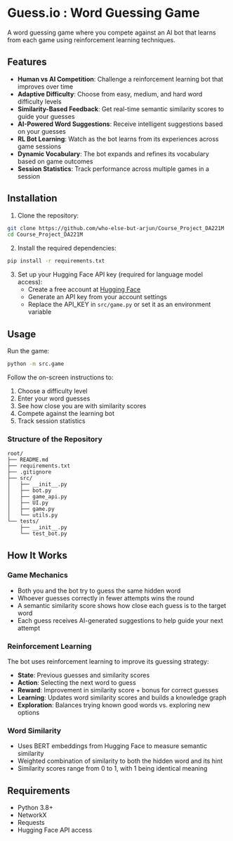 # Guess.io : Word Guessing Game

A word guessing game where you compete against an AI bot that learns from each game using reinforcement learning techniques.

## Features

- **Human vs AI Competition**: Challenge a reinforcement learning bot that improves over time
- **Adaptive Difficulty**: Choose from easy, medium, and hard word difficulty levels
- **Similarity-Based Feedback**: Get real-time semantic similarity scores to guide your guesses
- **AI-Powered Word Suggestions**: Receive intelligent suggestions based on your guesses
- **RL Bot Learning**: Watch as the bot learns from its experiences across game sessions
- **Dynamic Vocabulary**: The bot expands and refines its vocabulary based on game outcomes
- **Session Statistics**: Track performance across multiple games in a session

## Installation

1. Clone the repository:
```bash
git clone https://github.com/who-else-but-arjun/Course_Project_DA221M
cd Course_Project_DA221M
```

2. Install the required dependencies:
```bash
pip install -r requirements.txt
```

3. Set up your Hugging Face API key (required for language model access):
   - Create a free account at [Hugging Face](https://huggingface.co/)
   - Generate an API key from your account settings
   - Replace the API_KEY in `src/game.py` or set it as an environment variable

## Usage

Run the game:
```bash
python -m src.game
```

Follow the on-screen instructions to:
1. Choose a difficulty level
2. Enter your word guesses
3. See how close you are with similarity scores
4. Compete against the learning bot
5. Track session statistics

### Structure of the Repository
```
root/
├── README.md
├── requirements.txt
├── .gitignore
├── src/
│   ├── __init__.py
│   ├── bot.py
│   ├── game_api.py
│   ├── UI.py
│   ├── game.py
│   └── utils.py
└── tests/
    ├── __init__.py
    └── test_bot.py   
```
## How It Works

### Game Mechanics
- Both you and the bot try to guess the same hidden word
- Whoever guesses correctly in fewer attempts wins the round
- A semantic similarity score shows how close each guess is to the target word
- Each guess receives AI-generated suggestions to help guide your next attempt

### Reinforcement Learning
The bot uses reinforcement learning to improve its guessing strategy:
- **State**: Previous guesses and similarity scores
- **Action**: Selecting the next word to guess
- **Reward**: Improvement in similarity score + bonus for correct guesses
- **Learning**: Updates word similarity scores and builds a knowledge graph
- **Exploration**: Balances trying known good words vs. exploring new options

### Word Similarity
- Uses BERT embeddings from Hugging Face to measure semantic similarity
- Weighted combination of similarity to both the hidden word and its hint
- Similarity scores range from 0 to 1, with 1 being identical meaning

## Requirements

- Python 3.8+
- NetworkX
- Requests
- Hugging Face API access

